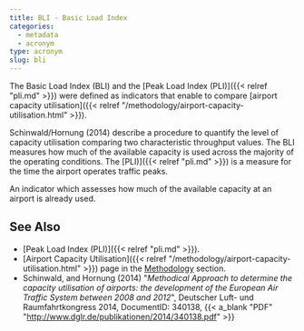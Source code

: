 ```yaml
---
title: BLI - Basic Load Index
categories:
  - metadata
  - acronym
type: acronym
slug: bli
---
```



The Basic Load Index (BLI) and the [Peak Load Index (PLI)]({{< relref "pli.md" >}}) were defined as indicators that enable to compare [airport capacity utilisation]({{< relref "/methodology/airport-capacity-utilisation.html" >}}).

Schinwald/Hornung (2014) describe a procedure to quantify the level of capacity utilisation comparing two characteristic throughput values.
The BLI measures how much of the available capacity is used across the majority of the operating conditions.
The [PLI)]({{< relref "pli.md" >}}) is a measure for the time the airport operates traffic peaks.




An indicator which assesses how much of the available capacity at an airport is already used.

## See Also

* [Peak Load Index (PLI)]({{< relref "pli.md" >}}).
* [Airport Capacity Utilisation]({{< relref "/methodology/airport-capacity-utilisation.html" >}}) page in the [Methodology](/methodology/) section.
* Schinwald, and Hornung (2014) "_Methodical Approach to determine the capacity utilisation of airports: the development of the European Air Traffic System between 2008 and 2012_", Deutscher Luft- und Raumfahrtkongress 2014, DocumentID: 340138, {{< a_blank "PDF" "http://www.dglr.de/publikationen/2014/340138.pdf" >}}
